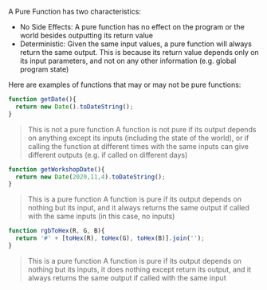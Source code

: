 A Pure Function has two characteristics:

- No Side Effects: A pure function has no effect on the program or the world besides outputting its return value
- Deterministic: Given the same input values, a pure function will always return the same output. This is because its return value depends only on its input parameters, and not on any other information (e.g. global program state)

Here are examples of functions that may or may not be pure functions:

```js
function getDate(){
  return new Date().toDateString();
}
```
> This is not a pure function
> A function is not pure if its output depends on anything except its inputs (including the state of the world), or if calling the function at different times with the same inputs can give different outputs (e.g. if called on different days)

```js
function getWorkshopDate(){
  return new Date(2020,11,4).toDateString();
}
```
> This is a pure function
> A function is pure if its output depends on nothing but its input, and it always returns the same output if called with the same inputs (in this case, no inputs)

```js
function rgbToHex(R, G, B){
  return '#' + [toHex(R), toHex(G), toHex(B)].join('');
}
```
> This is a pure function
> A function is pure if its output depends on nothing but its inputs, it does nothing except return its output, and it always returns the same output if called with the same input
